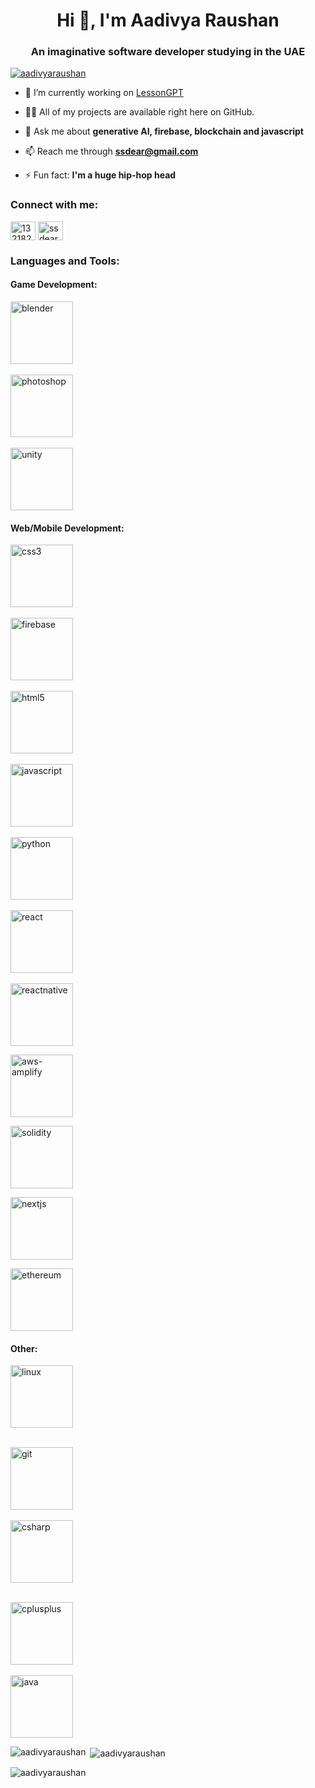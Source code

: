 <h1 align="center">Hi 👋, I'm Aadivya Raushan</h1>
<h3 align="center">An imaginative software developer studying in the UAE</h3>

<p align="left"> <a href="https://github.com/ryo-ma/github-profile-trophy"><img src="https://github-profile-trophy.vercel.app/?username=aadivyaraushan" alt="aadivyaraushan" /></a> </p>

- 🔭 I’m currently working on [LessonGPT](https://github.com/aadivyaraushan/lesson-plan-generator)

- 👨‍💻 All of my projects are available right here on GitHub.

- 💬 Ask me about **generative AI, firebase, blockchain and javascript**

- 📫 Reach me through **ssdear@gmail.com**

- ⚡ Fun fact: **I'm a huge hip-hop head**

<h3 align="left">Connect with me:</h3>
<p align="left">
<a href="https://stackoverflow.com/users/13218215" target="blank"><img align="center" src="https://raw.githubusercontent.com/rahuldkjain/github-profile-readme-generator/master/src/images/icons/Social/stack-overflow.svg" alt="13218215" height="30" width="40" /></a>
<a href="https://leetcode.com/user3784b/" target="blank"><img align="center" src="https://raw.githubusercontent.com/rahuldkjain/github-profile-readme-generator/master/src/images/icons/Social/leet-code.svg" alt="ssdear" height="30" width="40" /></a>
</p>

<h3 align="left">Languages and Tools:</h3>
<h4 align="left">Game Development:</h4>
<p align="left"> 
  <a href="https://www.blender.org/" target="_blank" rel="noreferrer"> <img src="https://img.shields.io/badge/blender-%23F5792A.svg?style=for-the-badge&logo=blender&logoColor=white" alt="blender" width="100"/> </a> 
  <br></br>
  <a href="https://www.gimp.org/" target="_blank" rel="noreferrer"> <img src="https://img.shields.io/badge/Gimp-657D8B?style=for-the-badge&logo=gimp&logoColor=FFFFFF" alt="photoshop" width="100"/> </a> 
  <br></br>
   <a href="https://unity.com/" target="_blank" rel="noreferrer"> <img src="https://img.shields.io/badge/unity-%23000000.svg?style=for-the-badge&logo=unity&logoColor=white" alt="unity" width="100"/> </a>
</p>
   
 <h4 align="left">Web/Mobile Development:</h4>
<p align="left"><a href="https://www.w3schools.com/css/" target="_blank" rel="noreferrer"> <img src="https://img.shields.io/badge/css3-%231572B6.svg?style=for-the-badge&logo=css3&logoColor=white" alt="css3" width="100"/> </a>  </a> 
<br></br>
<a href="https://firebase.google.com/" target="_blank" rel="noreferrer"> <img src="https://img.shields.io/badge/Firebase-039BE5?style=for-the-badge&logo=Firebase&logoColor=white" alt="firebase" width="100"/> </a></a>
<br></br>
<a href="https://www.w3.org/html/" target="_blank" rel="noreferrer"> <img src="https://img.shields.io/badge/html5-%23E34F26.svg?style=for-the-badge&logo=html5&logoColor=white" alt="html5" width="100"/> </a>
<br></br>
<a href="https://developer.mozilla.org/en-US/docs/Web/JavaScript" target="_blank" rel="noreferrer"> <img src="https://img.shields.io/badge/javascript-%23323330.svg?style=for-the-badge&logo=javascript&logoColor=%23F7DF1E" alt="javascript" width="100"/> </a>
<br></br>
<a href="https://www.python.org" target="_blank" rel="noreferrer"> <img src="https://img.shields.io/badge/python-3670A0?style=for-the-badge&logo=python&logoColor=ffdd54" alt="python" width="100"/> </a> 
<br></br>
<a href="https://reactjs.org/" target="_blank" rel="noreferrer"> <img src="https://img.shields.io/badge/react-%2320232a.svg?style=for-the-badge&logo=react&logoColor=%2361DAFB" alt="react" width="100"/> </a> 
<br></br>
<a href="https://reactnative.dev/" target="_blank" rel="noreferrer"> <img src="https://img.shields.io/badge/react_native-%2320232a.svg?style=for-the-badge&logo=react&logoColor=%2361DAFB" alt="reactnative" width="100"/> </a></p>
<a href="https://aws.amazon.com/amplify/" target="_blank" rel="noreferrer"> <img src="https://img.shields.io/badge/Amazon_AWS-232F3E?style=for-the-badge&logo=amazon-aws&logoColor=white" alt="aws-amplify" width="100"/> </a></p>
<a href="https://soliditylang.org/" target="_blank" rel="noreferrer"> <img src="https://img.shields.io/badge/Solidity-%23363636.svg?style=for-the-badge&logo=solidity&logoColor=white" alt="solidity" width="100"/> </a></p>
<a href="https://nextjs.org/" target="_blank" rel="noreferrer"> <img src="https://img.shields.io/badge/Next-black?style=for-the-badge&logo=next.js&logoColor=whitee" alt="nextjs" width="100"/> </a></p>
<a href="https://ethereum.org/en/" target="_blank" rel="noreferrer"> <img src="https://img.shields.io/badge/Ethereum-3C3C3D?style=for-the-badge&logo=Ethereum&logoColor=white" alt="ethereum" width="100"/> </a></p>


<h4 align="left">Other:</h4>
<p align="left">   <a href="https://www.linux.org/" target="_blank" rel="noreferrer"> <img src="https://img.shields.io/badge/Linux-FCC624?style=for-the-badge&logo=linux&logoColor=black" alt="linux" width="100"/> </a> 
  <br></br>
  
 <a href="https://git-scm.com/" target="_blank" rel="noreferrer"> <img src="https://img.shields.io/badge/git-%23F05033.svg?style=for-the-badge&logo=git&logoColor=white" alt="git" width="100"/> 
  <br></br>
<a href="https://learn.microsoft.com/en-us/dotnet/csharp/" target="_blank" rel="noreferrer"> <img src="https://img.shields.io/badge/c%23-%23239120.svg?style=for-the-badge&logo=c-sharp&logoColor=white" alt="csharp" width="100"/> </a> 
   <br></br>
   
 <a href="https://cplusplus.com/" target="_blank" rel="noreferrer"> <img src="https://img.shields.io/badge/c++-%2300599Csvg?style=for-the-badge&logo=c%2B%2B&logoColor=white" alt="cplusplus" width="100"/> </a> 
   <br></br>
<a href="https://www.java.com/en/" target="_blank" rel="noreferrer"> <img src="https://img.shields.io/badge/java-%23ED8B00.svg?style=for-the-badge&logo=openjdk&logoColor=white" alt="java" width="100"/> </a> 
   </p>
   


<p><img align="left" src="https://github-readme-stats.vercel.app/api/top-langs?username=aadivyaraushan&show_icons=true&theme=dark&locale=en&layout=compact" alt="aadivyaraushan" /></p>

<p>&nbsp;<img align="center" src="https://github-readme-stats.vercel.app/api?username=aadivyaraushan&show_icons=true&locale=en" alt="aadivyaraushan" /></p>

<p><img align="center" src="https://github-readme-streak-stats.herokuapp.com/?user=aadivyaraushan&" alt="aadivyaraushan" /></p>
